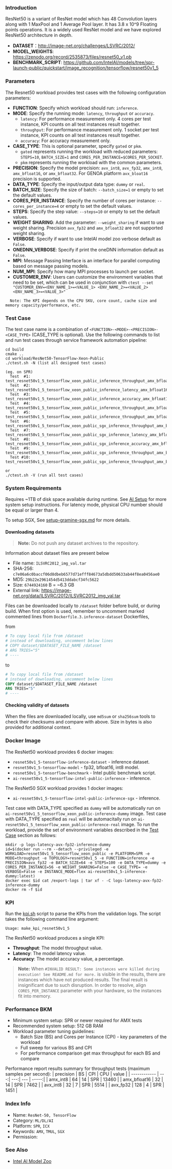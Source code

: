 ### Introduction

ResNet50 is a variant of ResNet model which has 48 Convolution layers along with 1 MaxPool and 1 Average Pool layer. It has 3.8 x 10^9 Floating points operations. It is a widely used ResNet model and we have explored ResNet50 architecture in depth.

- **DATASET**：http://image-net.org/challenges/LSVRC/2012/
- **MODEL_WEIGHTS**: https://zenodo.org/record/2535873/files/resnet50_v1.pb
- **BENCHMARK_SCRIPT**: https://github.com/IntelAI/models/tree/spr-launch-public/quickstart/image_recognition/tensorflow/resnet50v1_5

### Parameters

The Resnet50 workload provides test cases with the following configuration parameters:
- **FUNCTION**: Specify which workload should run: `inference`.
- **MODE**: Specify the running mode: `latency`, `throughput` or `accuracy`.
  * `latency`: For performance measurement only. 4 cores per test instance, KPI counts on all test instances result together.
  * `throughput`: For performance measurement only. 1 socket per test instance, KPI counts on all test instances result together.
  * `accuracy`: For accuracy measurement only.
- **CASE_TYPE**: This is optional parameter, specify `gated` or `pkm`.  
  - `gated` represents running the workload with reduced parameters: `STEPS=10`, `BATCH_SIZE=1` and `CORES_PER_INSTANCE=$CORES_PER_SOCKET`.
  - `pkm` represents running the workload with the common parameters.
- **PRECISION**: Specify the model precision: `avx_int8`, `avx_fp32`, `amx_int8`, `amx_bfloat16`, or `amx_bfloat32`. For GENOA platform `avx_bloat16` precision is supported.
- **DATA_TYPE**: Specify the input/output data type: `dummy` or `real`.
- **BATCH_SIZE**: Specify the size of batch: `--batch_size=1` or empty to set the default values.
- **CORES_PER_INSTANCE**: Specify the number of cores per instance: `--cores_per_instance=4` or empty to set the default values.
- **STEPS**: Specify the step value: `--steps=10` or empty to set the default values.
- **WEIGHT SHARING**: Add the parameter: `--weight_sharing` if want to use weight sharing. Precision `avx_fp32` and `amx_bfloat32` are not supported weight sharing.
- **VERBOSE**: Specify if want to use IntelAI model zoo verbose default as `False`.
- **ONEDNN_VERBOSE**: Specify if print the oneDNN information default as `False`. 
- **MPI**: Message Passing Interface is an interface for parallel computing based on message passing models.
- **NUM_MPI**: Specify how many MPI processes to launch per socket.
- **CUSTOMER_ENV**: Users can customize the environment variables that need to be set, which can be used in conjunction with `ctest --set "CUSTOMER_ENV=<ENV_NAME_1>=<VALUE_1> <ENV_NAME_2>=<VALUE_2> <ENV_NAME_3>=<VALUE_3>"`

```
  Note: The KPI depends on the CPU SKU, core count, cache size and memory capacity/performance, etc.
```

### Test Case

The test case name is a combination of `<FUNCTION>-<MODE>-<PRECISION>-<CASE_TYPE>` (CASE_TYPE is optional). Use the following commands to list and run test cases through service framework automation pipeline:
```
cd build
cmake ..
cd workload/ResNet50-TensorFlow-Xeon-Public
./ctest.sh -N (list all designed test cases)

(eg. on SPR)
  Test  #1: test_resnet50v1_5_tensorflow_xeon_public_inference_throughput_amx_bfloat16
  Test  #2: test_resnet50v1_5_tensorflow_xeon_public_inference_latency_amx_bfloat16
  Test  #3: test_resnet50v1_5_tensorflow_xeon_public_inference_accuracy_amx_bfloat16
  Test  #4: test_resnet50v1_5_tensorflow_xeon_public_inference_throughput_amx_bfloat16_gated
  Test  #5: test_resnet50v1_5_tensorflow_xeon_public_inference_throughput_amx_bfloat16_pkm
  Test  #6: test_resnet50v1_5_tensorflow_xeon_public_sgx_inference_throughput_amx_bfloat16
  Test  #7: test_resnet50v1_5_tensorflow_xeon_public_sgx_inference_latency_amx_bfloat16
  Test  #8: test_resnet50v1_5_tensorflow_xeon_public_sgx_inference_accuracy_amx_bfloat16
  Test  #9: test_resnet50v1_5_tensorflow_xeon_public_sgx_inference_throughput_amx_bfloat16_gated
  Test #10: test_resnet50v1_5_tensorflow_xeon_public_sgx_inference_throughput_amx_bfloat16_pkm

or
./ctest.sh -V (run all test cases)
```

### System Requirements

Requires ~1TB of disk space available during runtime. See [AI Setup](../../doc/user-guide/preparing-infrastructure/setup-ai.md) for more system setup instructions.
For latency mode, physical CPU number should be equal or larger than 4.

To setup SGX, See [setup-gramine-sgx.md](../../doc/user-guide/preparing-infrastructure/setup-gramine-sgx.md#node-labels) for more details.

#### Downloading datasets

> **Note:** Do not push any dataset archives to the repository.

Information about dataset files are present below
* File name: `ILSVRC2012_img_val.tar`
* SHA-256: `c7e06a6c0baccf06d8dbeb6577d71efff84673a5dbdd50633ab44f8ea0456ae0`  
* MD5: `29b22e2961454d5413ddabcf34fc5622`  
* Size: `6744924160` B = ~6.3 GB  
* External link: https://image-net.org/data/ILSVRC/2012/ILSVRC2012_img_val.tar

Files can be downloaded locally to `/dataset` folder before build, or during build. When first option is used, remember to uncomment marked commented lines from `Dockerfile.3.inference-dataset` Dockerfiles,

from
```Dockerfile
# To copy local file from /dataset
# instead of downloading, uncomment below lines
# COPY dataset/$DATASET_FILE_NAME /dataset
# ARG TRIES="5"
# ----
```

to
```Dockerfile
# To copy local file from /dataset
# instead of downloading, uncomment below lines
COPY dataset/$DATASET_FILE_NAME /dataset
ARG TRIES="5"
# ----
```

#### Checking validity of datasets

When the files are downloaded locally, use `md5sum` or `sha256sum` tools to check their checksums and compare with above. Size in bytes is also provided for additional context.

### Docker Image

The ResNet50 workload provides 6 docker images:
- `resnet50v1_5-tensorflow-inference-dataset` - inference dataset.
- `resnet50v1_5-tensorflow-model` - fp32, bfloat16, int8 model.
- `resnet50v1_5-tensorflow-benchmark` - Intel public benchmark script.
- `ai-resnet50v1_5-tensorflow-intel-public-inference` - inference.

The ResNet50 SGX workload provides 1 docker images:
- `ai-resnet50v1_5-tensorflow-intel-public-inference-sgx` - inference.

Test case with DATA_TYPE specified as `dummy` will be automatically run on `ai-resnet50v1_5_tensorflow_xeon_public-inference-dummy` image. Test case with DATA_TYPE specified as `real` will be automacitally run on `ai-resnet50v1_5_tensorflow_xeon_public-inference-real` image. To run the workload, provide the set of environment variables described in the [Test Case](#Test-Case) section as follows:

```
mkdir -p logs-latency-avx-fp32-inference-dummy
id=$(docker run --rm --detach --privileged -e WORKLOAD=resnet50v1_5_tensorflow_xeon_public -e PLATFORM=SPR -e MODE=throughput -e TOPOLOGY=resnet50v1_5 -e FUNCTION=inference -e PRECISION=avx_fp32 -e BATCH_SIZE=64 -e STEPS=100 -e DATA_TYPE=dummy -e CORES_PER_INSTANCE=56 -e WEIGHT_SHARING=False -e CASE_TYPE= -e VERBOSE=False -e INSTANCE_MODE=flex ai-resnet50v1_5-inference-dummy:latest)
docker exec $id cat /export-logs | tar xf - -C logs-latency-avx-fp32-inference-dummy
docker rm -f $id
```

### KPI

Run the [kpi.sh](kpi.sh) script to parse the KPIs from the validation logs. The script takes the following command line argument:

```
Usage: make_kpi_resnet50v1_5
```

The ResNet50 workload produces a single KPI:
- **Throughput**: The model throughput value.
- **Latency**: The model latency value.
- **Accuracy**: The model accuracy value, a percentage.

> **Note:** When `#INVALID RESULT: Some instances were killed during execution! See README.md for more.` is visible in the results,
 there are instances which have not produced results. The final result is insignificant due to such disruption.
 In order to resolve, align `CORES_PER_INSTANCE` parameter with your hardware, so the instances fit into memory.

### Performance BKM
- Minimum system setup: SPR or newer required for AMX tests
- Recommended system setup: 512 GB RAM
- Workload parameter tuning guidelines:
  - Batch Size (BS) and Cores per Instance (CPI) - key parameters of the workload​
  - Full sweep for various BS and CPI
  - For performance comparison get max throughput for each BS and compare

Performance report results summary for throughput tests (maximum samples per second):
| precision    | BS  | CPI | CPU | value |
| ------------ | ---:| ---:| --- | -----:|
| amx_int8     | 64  |  14 | SPR | 13460 |
| amx_bfloat16 | 32  |  14 | SPR | 7462  |
| avx_int8     | 32  |  7  | SPR | 5514  |
| avx_fp32     | 128 |  4  | SPR | 1451  |

### Index Info
- Name: `ResNet-50, TensorFlow`
- Category: `ML/DL/AI`
- Platform: `SPR`, `ICX`
- Keywords: `AMX`, `TMUL`, `SGX`
- Permission:


### See Also

- [Intel AI Model Zoo](https://github.com/IntelAI/models/tree/spr-launch-public)  
